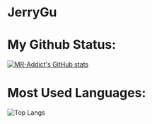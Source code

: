 # JerryGu
# My Github Status:
[![MR-Addict's GitHub stats](https://github-readme-stats.vercel.app/api?username=JerryGu-gjw&hide=prs,contribs&show_icons=true&hide_title=true)](https://github.com/anuraghazra/github-readme-stats)  

  
# Most Used Languages:
![Top Langs](https://github-readme-stats.vercel.app/api/top-langs/?username=MR-Addict&hide_title=true)
